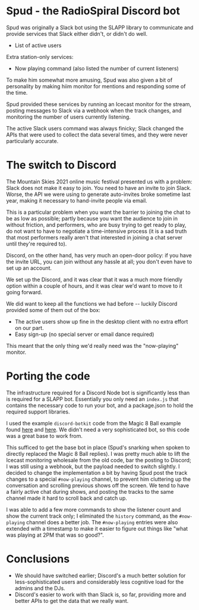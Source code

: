 # Spud - the RadioSpiral Discord bot

Spud was originally a Slack bot using the SLAPP library to communicate and
provide services that Slack either didn't, or didn't do well.

 - List of active users

Extra station-only services:

 - Now playing command (also listed the number of current listeners)

To make him somewhat more amusing, Spud was also given a bit of personality
by making hiim monitor for mentions and responding some of the time.

Spud provided these services by running an Icecast monitor for the stream,
posting messages to Slack via a webhook when the track changes, and monitoring
the number of users currently listening.

The active Slack users command was always finicky; Slack changed the APIs that
were used to collect the data several times, and they were never particularly
accurate.

# The switch to Discord

The Mountain Skies 2021 online music festival presented us with a problem:
Slack does not make it easy to join. You need to have an invite to join Slack.
Worse, the API we were using to generate auto-invites broke sometime last
year, making it necessary to hand-invite people via email.

This is a particular problem when you want the barrier to joining the chat to
be as low as possible; partly because you want the audience to join in without
friction, and performers, who are busy trying to get ready to play, do not
want to have to negotiate a time-intensive process (it is a sad truth that
most performers really aren't that interested in joining a chat server until
they're required to).

Discord, on the other hand, has very much an open-door policy: if you have the
invite URL, you can join without any hassle at all; you don't even have to
set up an account.

We set up the Discord, and it was clear that it was a much more friendly
option within a couple of hours, and it was clear we'd want to move to it
going forward.

We did want to keep all the functions we had before -- luckily Discord
provided some of them out of the box:

 - The active users show up fine in the desktop client with no extra effort
   on our part.
 - Easy sign-up (no special server or email dance required)

This meant that the only thing we'd really need was the "now-playing"
monitor.

# Porting the code

The infrastructure required for a Discord Node bot is significantly less
than is required for a SLAPP bot. Essentially you only need an `index.js`
that contains the necessary code to run your bot, and a package.json to hold
the required support libraries.

I used the example `discord-botkit` code from the Magic 8 Ball example found
[here](https://chatbotslife.com/creating-a-magic-8-ball-for-discord-1-2-28b1c7ecd277)
and [here](https://chatbotslife.com/creating-a-magic-8-ball-for-discord-in-node-js-and-botkit-part-2-2-97b505a7b843).
We didn't need a very sophisticated bot, so this code was a great base to work
from. 

This sufficed to get the base bot in place (Spud's snarking when spoken to
directly replaced the Magic 8 Ball replies). I was pretty much able to lift
the Icecast monitoring wholesale from the old code, bar the posting to
Discord; I was still using a webhook, but the payload needed to switch
slightly.  I decided to change the implementation a bit by having Spud post
the track changes to a special `#now-playing` channel, to prevent him
cluttering up the conversation and scrolling previous shows off the screen.
We tend to have a fairly active chat during shows, and posting the tracks
to the same channel made it hard to scroll back and catch up.

I was able to add a few more commands to show the listener count and show
the current track only; I eliminated the `history` command, as the `#now-playing`
channel does a better job. The `#now-playing` entries were also extended with
a timestamp to make it easier to figure out things like "what was playing at 2PM that was
so good?".

# Conclusions

 - We should have switched earlier; Discord's a much better solution for less-sophisticated users
   and considerably less cognitive load for the admins and the DJs.
 - Discord's easier to work with than Slack is, so far, providing more and
   better APIs to get the data that we really want.
